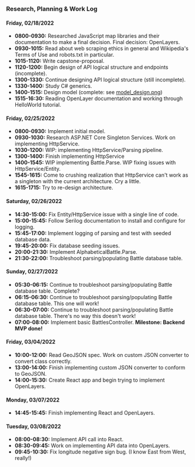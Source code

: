 <!-- Log to track hours for Epicodus Capstone requirements -->

### Research, Planning & Work Log
#### Friday, 02/18/2022

* **0800-0930:** Researched JavaScript map libraries and their documentation to make a final decision. Final decision: OpenLayers.
* **0930-1015:** Read about web scraping ethics in general and Wikipedia's Terms of Use and robots.txt in particular.
* **1015-1120:** Write capstone-proposal.
* **1120-1200:** Begin design of API logical structure and endpoints (incomplete).
* **1300-1330:** Continue designing API logical structure (still incomplete).
* **1330-1400:** Study C# generics.
* **1400-1515:** Design model (complete: see [model_design.png](./model_design.png))
* **1515-16:30:** Reading OpenLayer documentation and working through HelloWorld tutorial.

#### Friday, 02/25/2022

* **0800-0930:** Implement initial model.
* **0930-1030:** Research ASP.NET Core Singleton Services. Work on implementing HttpService.
* **1030-1200:** WIP: implementing HttpService/Parsing pipeline.
* **1300-1400:** Finish implementing HttpService
* **1400-1545:** WIP implementing Battle.Parse. WIP fixing issues with HttpService/Entity.
* **1545-1615:** Come to crushing realization that HttpService can't work as a singleton with the current architecture. Cry a little.
* **1615-1715:** Try to re-design architecture. 

#### Saturday, 02/26/2022

* **14:30-15:00:** Fix Entity/HttpService issue with a single line of code.
* **15:00-15:45:** Follow Serilog documentation to install and configure for logging.
* **15:45-17:00:** Implement logging of parsing and test with seeded database data.
* **19:45-20:00:** Fix database seeding issues.
* **20:00-21:30:** Implement AlphabeticalBattle.Parse.
* **21:30-22:00:** Troubleshoot parsing/populating Battle database table.

#### Sunday, 02/27/2022

* **05:30-06:15:** Continue to troubleshoot parsing/populating Battle database table. Complete?
* **06:15-06:30:** Continue to troubleshoot parsing/populating Battle database table. This one will work!
* **06:30-07:00:** Continue to troubleshoot parsing/populating Battle database table. There's no way this doesn't work!
* **07:00-08:00:** Implement basic BattlesController. **Milestone: Backend MVP done!**

#### Friday, 03/04/2022

* **10:00-12:00:** Read GeoJSON spec. Work on custom JSON converter to convert class correctly.
* **13:00-14:00:** Finish implementing custom JSON converter to conform to GeoJSON.
* **14:00-15:30:** Create React app and begin trying to implement OpenLayers.

#### Monday, 03/07/2022
* **14:45-15:45:** Finish implementing React and OpenLayers.

#### Tuesday, 03/08/2022
* **08:00-08:30:** Implement API call into React.
* **08:30-09:45:** Work on implementing API data into OpenLayers.
* **09:45-10:30:** Fix longitude negative sign bug. (I know East from West, really!) 